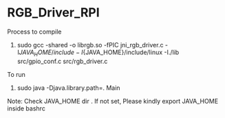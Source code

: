 # RGB_Driver_RPI

Process to compile

1) sudo gcc -shared -o librgb.so -fPIC jni_rgb_driver.c -I${JAVA_HOME}/include -I${JAVA_HOME}/include/linux -I./lib src/gpio_conf.c src/rgb_driver.c

To run

1) sudo java -Djava.library.path=. Main

Note: Check JAVA_HOME dir . If not set, Please kindly export JAVA_HOME inside bashrc 

